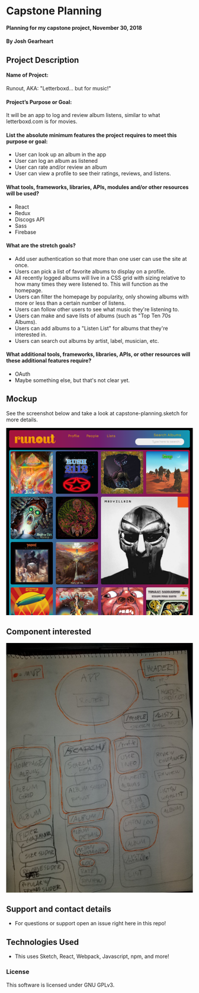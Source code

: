 # Capstone Planning

#### Planning for my capstone project, November 30, 2018

#### By Josh Gearheart

## Project Description

#### Name of Project:
Runout, AKA: "Letterboxd... but for music!"

#### Project’s Purpose or Goal:
It will be an app to log and review album listens, similar to what letterboxd.com is for movies.

#### List the absolute minimum features the project requires to meet this purpose or goal:

- User can look up an album in the app
- User can log an album as listened
- User can rate and/or review an album
- User can view a profile to see their ratings, reviews, and listens.

#### What tools, frameworks, libraries, APIs, modules and/or other resources will be used?

- React
- Redux
- Discogs API
- Sass
- Firebase

#### What are the stretch goals?

- Add user authentication so that more than one user can use the site at once.
- Users can pick a list of favorite albums to display on a profile.
- All recently logged albums will live in a CSS grid with sizing relative to how many times they were listened to.  This will function as the homepage.
- Users can filter the homepage by popularity, only showing albums with more or less than a certain number of listens.
- Users can follow other users to see what music they're listening to.
- Users can make and save lists of albums (such as "Top Ten 70s Albums).
- Users can add albums to a "Listen List" for albums that they're interested in.
- Users can search out albums by artist, label, musician, etc.

#### What additional tools, frameworks, libraries, APIs, or other resources will these additional features require?

- OAuth
- Maybe something else, but that's not clear yet.

## Mockup

See the screenshot below and take a look at capstone-planning.sketch for more details.

![screenshot](https://raw.githubusercontent.com/gearjosh/capstone-planning/master/img/homepage-screenshot.png)

## Component interested
![component tree](https://raw.githubusercontent.com/gearjosh/capstone-planning/master/img/component_tree.jpg)

<!-- ### Specs

## Setup/Installation Requirements

### Pre-Install

You must have Node.js an installed on your machine. If not, follow these pre-instructions:

****

#### **Node.js Install**

##### _For OSX_

- First, install Homebrew if it is not installed on your computer already.
  - To install Homebrew, enter the following in order in terminal:
  - `$ /usr/bin/ruby -e "$(curl -fsSL https://raw.githubusercontent.com/Homebrew/install/master/install)"`
  - `$ echo 'export PATH=/usr/local/bin:$PATH' >> ~/.bash_profile`

##### _For other operating systems_

Head on over to the [Node website](https://nodejs.org/en/download/) to download and install the appropriate installer for your computer.

##### _Install Node.js_

Now install Node.js like this in terminal: `$ brew install node`.

****

#### **Windows Users**

If you have a windows machine, you may also need a terminal program.  If so, download and install Git BASH at msysgit.github.io, and open it before continuing.

****

### Install

- Open terminal and enter `$ cd Desktop` (or your preferred destination).
- Then enter `$ git clone https://github.com/gearjosh/XXXXX.git`.
- Enter `$ cd XXXXX`.
- Enter `$ npm install`
- Finally, enter `$ npm run start`.

## Notes


## Known Bugs -->


## Support and contact details
- For questions or support open an issue right here in this repo!

## Technologies Used
- This uses Sketch, React, Webpack, Javascript, npm, and more!

### License
This software is licensed under GNU GPLv3.
